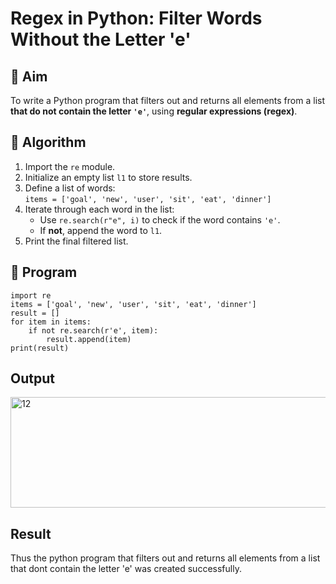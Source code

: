 # Regex in Python: Filter Words Without the Letter 'e'

## 🎯 Aim
To write a Python program that filters out and returns all elements from a list **that do not contain the letter `'e'`**, using **regular expressions (regex)**.

## 🧠 Algorithm
1. Import the `re` module.
2. Initialize an empty list `l1` to store results.
3. Define a list of words:  
   `items = ['goal', 'new', 'user', 'sit', 'eat', 'dinner']`
4. Iterate through each word in the list:
   - Use `re.search(r"e", i)` to check if the word contains `'e'`.
   - If **not**, append the word to `l1`.
5. Print the final filtered list.

## 🧾 Program
```
import re
items = ['goal', 'new', 'user', 'sit', 'eat', 'dinner']
result = []
for item in items:
    if not re.search(r'e', item):
        result.append(item)
print(result)
```
## Output
<img width="784" height="177" alt="12" src="https://github.com/user-attachments/assets/eeb8c85c-fed9-43e9-8974-f54246da2e83" />

## Result
Thus the python program that filters out and returns all elements from a list that dont contain the letter 'e' was created successfully.



